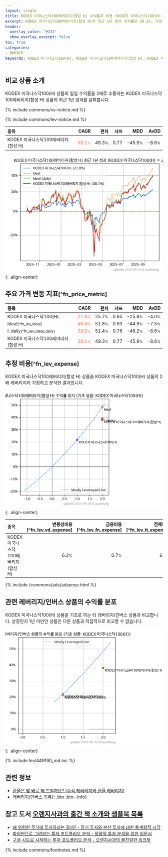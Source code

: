 ```yaml
---
layout: single
title: KODEX 미국나스닥100레버리지(합성 H) 수익률과 비용 (KODEX 미국나스닥100(H) 2x)
excerpt: KODEX 미국나스닥100레버리지(합성 H)의 최근 1년 환산 수익률은 38.1%, 추정 비용은 6.9%입니다.
header:
  overlay_color: "#333"
  show_overlay_excerpt: false
toc: true
categories:
- 레버리지
keywords: KODEX 미국나스닥100(H), KODEX 미국나스닥100레버리지(합성 H), KODEX 미국나스닥100레버리지(합성 H) KODEX 미국나스닥100(H) 비교, 409820, 449190, 409820 409820 비교
---
```


## 비교 상품 소개


KODEX 미국나스닥100(H) 상품의 일일 수익률을 2배로 추종하는 KODEX 미국나스닥100레버리지(합성 H) 상품의 최근 1년 성과를 살펴봅니다.





{% include commons/vs-notice.md %}

{% include commons/lev-notice.md %}

| **종목** | **CAGR** | **편차** | **샤프** | **MDD** | **AvDD** |
| :------------ | ------: | -----------: | -------: | ------: | -------: |
| KODEX 미국나스닥100레버리지(합성 H) | <span style="color: tomato">38.1<small>%</small></span> | 49.3<small>%</small> | 0.77 | -45.9<small>%</small> | -8.6<small>%</small> |

<!-- more -->


![KODEX 미국나스닥100레버리지(합성 H)](/lev/images/409820.png){: .align-center}


## 주요 가격 변동 지표<small>[^fn_price_metric]</small>


| **종목** | **CAGR** | **편차** | **샤프** | **MDD** | **AvDD** |
| :------------ | ------: | -----------: | -------: | ------: | -------: |
| KODEX 미국나스닥100(H) | <span style="color: tomato">21.8<small>%</small></span> | 25.7<small>%</small> | 0.85 | -25.8<small>%</small> | -4.0<small>%</small> |
| Ideal<small>[^fn_lev_ideal]</small> | <span style="color: tomato">48.4<small>%</small></span> | 51.8<small>%</small> | 0.93 | -44.9<small>%</small> | -7.5<small>%</small> |
| I. daily<small>[^fn_lev_ideal_daily]</small> | <span style="color: tomato">39.2<small>%</small></span> | 51.4<small>%</small> | 0.76 | -46.2<small>%</small> | -8.6<small>%</small> |
| KODEX 미국나스닥100레버리지(합성 H) | <span style="color: tomato">38.1<small>%</small></span> | 49.3<small>%</small> | 0.77 | -45.9<small>%</small> | -8.6<small>%</small> |


## 추정 비용<small>[^fn_lev_expense]</small><a id="expense"></a>

KODEX 미국나스닥100레버리지(합성 H) 상품을 KODEX 미국나스닥100(H) 상품의 2배 레버리지라 가정하고 분석한 결과입니다.

![KODEX 미국나스닥100레버리지(합성 H)](/lev/images/409820_ideal.png){: .align-center}

| **종목** | **변동성비용**[^fn_lev_vd_expense] | **금융비용**[^fn_lev_fn_expense] | **전체비용**[^fn_lev_tt_expense] |
| :------------ | ------: | -----------: | -------: |
| KODEX 미국나스닥100레버리지(합성 H) | 6.2<small>%</small> | 0.7<small>%</small> | 6.9<small>%</small> |

{% include /commons/ads/adsense.html %}



## 관련 레버리지/인버스 상품의 수익률 분포

KODEX 미국나스닥100(H) 상품을 기초로 하는 타 레버리지/인버스 상품과 비교합니다. 상장된지 1년 미만인 상품은 다른 상품과 직접적으로 비교할 수 없습니다.

![KODEX 미국나스닥100(H)](/lev/images/449190_ideal.png){: .align-center}

{% include lev/449190_md.inc %}


## 관련 정보

- [환율은 몇 배로 해 드릴까요? (주식 레버리지와 환율 레버리지)](https://kongdori.tistory.com/201)
- [레버리지/인버스 목록](/lev/){: .btn .btn--info}


## 참고 도서 [오렌지사과의 출간 책 소개와 샘플북 목록](https://kongdori.tistory.com/691)

- [왜 위험한 주식에 투자하라는 걸까? - 장기 투자와 분산 투자에 대한 통계학적 시각](https://kongdori.tistory.com/421)
- [파이썬으로 그려보는 투자 포트폴리오 분석  - 정량적 투자 분석을 위한 입문서](https://kongdori.tistory.com/643)
- [구글 시트로 시작하는 투자 포트폴리오 분석 - 오렌지사과의 불친절한 워크북](https://kongdori.tistory.com/449)

{% include commons/footnotes.md %}